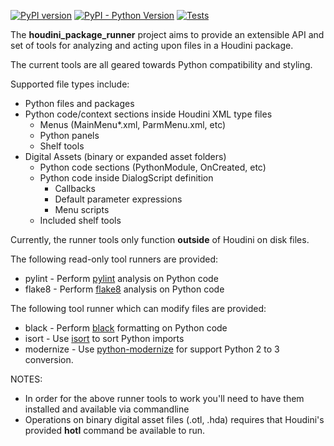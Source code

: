 [![PyPI version](https://img.shields.io/pypi/v/houdini_package_runner)](https://pypi.org/pypi/houdini_package_runner)
[![PyPI - Python Version](https://img.shields.io/pypi/pyversions/houdini_package_runner)](https://pypi.org/pypi/houdini_package_runner)
[![Tests](https://github.com/captainhammy/houdini_package_runner/actions/workflows/tests.yml/badge.svg)](https://github.com/captainhammy/houdini_package_runner/actions/workflows/tests.yml)

The **houdini_package_runner** project aims to provide an extensible API and set of tools for analyzing and acting upon
files in a Houdini package.

The current tools are all geared towards Python compatibility and styling.

Supported file types include:
- Python files and packages
- Python code/context sections inside Houdini XML type files
  - Menus (MainMenu*.xml, ParmMenu.xml, etc)
  - Python panels
  - Shelf tools
- Digital Assets (binary or expanded asset folders)
  - Python code sections (PythonModule, OnCreated, etc)
  - Python code inside DialogScript definition
    - Callbacks
    - Default parameter expressions
    - Menu scripts
  - Included shelf tools

Currently, the runner tools only function **outside** of Houdini on disk files.

The following read-only tool runners are provided:
- pylint - Perform [pylint](https://pypi.org/project/pylint/) analysis on Python code
- flake8 - Perform [flake8](https://pypi.org/project/flake8/) analysis on Python code

The following tool runner which can modify files are provided:
- black - Perform [black](https://pypi.org/project/black/) formatting on Python code
- isort - Use [isort](https://pypi.org/project/isort) to sort Python imports
- modernize - Use [python-modernize](https://pypi.org/project/modernize) for support Python 2 to 3 conversion.

NOTES:
- In order for the above runner tools to work you'll need to have them installed and available via commandline
- Operations on binary digital asset files (.otl, .hda) requires that Houdini's provided **hotl** command be available to run.
